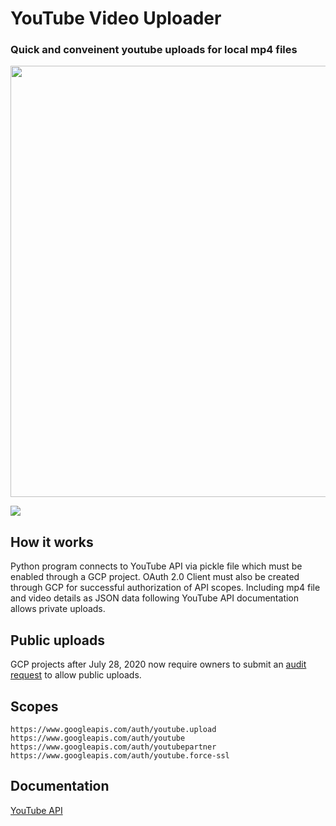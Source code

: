 # YouTube Video Uploader
### Quick and conveinent youtube uploads for local mp4 files
<img src="https://i.gyazo.com/675df75e52dbf9490c1421981b2ce6e6.png" width="690">

![](https://i.gyazo.com/fcf3622ecb83797a0452c2ec45a96ec1.png)

## How it works
Python program connects to YouTube API via pickle file which must be enabled through a GCP project. OAuth 2.0 Client must also be created through GCP for successful authorization of API scopes. Including mp4 file and video details as JSON data following YouTube API documentation allows private uploads.

## Public uploads
GCP projects after July 28, 2020 now require owners to submit an [audit request](https://support.google.com/youtube/contact/yt_api_form?hl=en) to allow public uploads.

## Scopes
`https://www.googleapis.com/auth/youtube.upload`  
`https://www.googleapis.com/auth/youtube`  
`https://www.googleapis.com/auth/youtubepartner`  
`https://www.googleapis.com/auth/youtube.force-ssl`

## Documentation
[YouTube API](https://developers.google.com/youtube/v3/docs/videos/insert)

